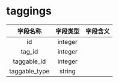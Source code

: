 # taggings

| 字段名称 | 字段类型 | 字段含义 |
| :-----: | :-----: | :-----: 
| id | integer |  |
| tag_id | integer |  |
| taggable_id | integer |  |
| taggable_type | string |  |

